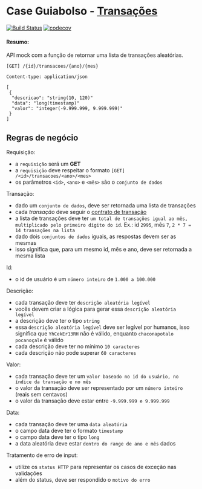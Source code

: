 # Case Guiabolso - [Transações](https://case-guiabolso.herokuapp.com/1000/transacoes/2007/10)

[![Build Status](https://travis-ci.org/Stephulz/case-guiabolso.svg?branch=main)](https://travis-ci.org/Stephulz/case-guiabolso)
[![codecov](https://codecov.io/gh/Stephulz/case-guiabolso/branch/main/graph/badge.svg?token=K5NSN5R8PV)](https://codecov.io/gh/Stephulz/case-guiabolso)

#### Resumo:

API mock com a função de retornar uma lista de transações aleatórias.

```
[GET] /{id}/transacoes/{ano}/{mes}

Content-type: application/json

[
 {
  "descricao": "string(10, 120)"
  "data": "long(timestamp)"
  "valor": "integer(-9.999.999, 9.999.999)"
 }
]
```

## Regras de negócio

Requisição:

- a `requisição` será um __GET__
- a `requisição` deve respeitar o formato `[GET] /<id>/transacoes/<ano>/<mes>`
- os parâmetros `<id>`, `<ano>` e `<mês>` são o `conjunto de dados`

Transação:

- dado um `conjunto de dados`, deve ser retornada uma lista de transações
- cada _transação_ deve seguir o [contrato de transação](#Resumo)
- a lista de transações deve ter `um total de transações igual ao mês, multiplicado pelo primeiro dígito do id`. Ex.: id `2995`, mês `7`, `2 * 7 = 14 transações na lista`
- dado dois `conjuntos de dados` iguais, as respostas devem ser as mesmas
- isso significa que, para um mesmo id, mês e ano, deve ser retornada a mesma lista

Id:

- o id de usuário é um `número inteiro` de `1.000 a 100.000`

Descrição:

- cada transação deve ter `descrição aleatória legível`
- vocês devem criar a lógica para gerar essa `descrição aleatória legível`
- a descrição deve ter o tipo `string`
- essa `descrição aleatória legível` deve ser legível por humanos, isso significa que `YhCekEr13RH` não é válido, enquanto `chaconapotalo pocanoçale` é válido
- cada descrição deve ter no mínimo `10 caracteres`
- cada descrição não pode superar `60 caracteres`

Valor:

- cada transação deve ter um `valor baseado no id do usuário, no índice da transação e no mês`
- o valor da transação deve ser representado por um `número inteiro` (reais sem centavos)
- o valor da transação deve estar entre `-9.999.999 e 9.999.999`

Data:

- cada transação deve ter uma `data aleatória` 
- o campo data deve ter o formato `timestamp` 
- o campo data deve ter o tipo `long`
- a data aleatória deve estar `dentro do range de ano e mês` dados

Tratamento de erro de input:

- utilize os `status HTTP` para representar os casos de exceção nas validações
- além do status, deve ser respondido o `motivo do erro`
